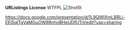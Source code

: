 **URListings**
**License**
WTFPL
![Shot5](http://upload.wikimedia.org/wikipedia/commons/thumb/0/05/WTFPL_logo.svg/140px-WTFPL_logo.svg.png "Shot 5")t 

https://docs.google.com/presentation/d/1L9QWlXmLBRLi-EEI5qITgVaMGuOW8RnhnBHeUDfUTrI/edit?usp=sharing
